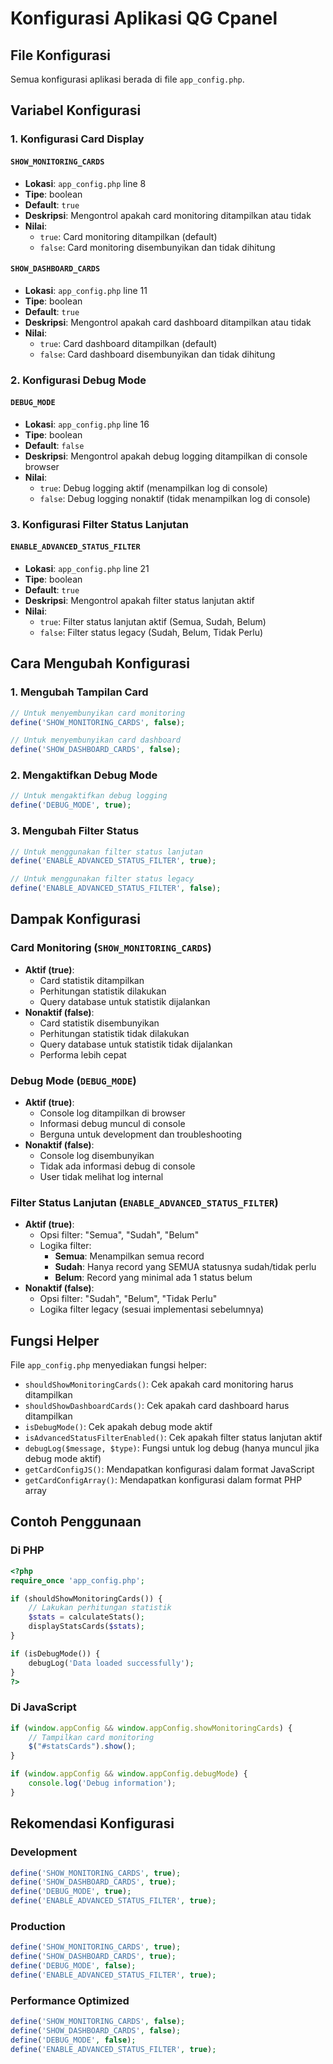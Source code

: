 # Konfigurasi Aplikasi QG Cpanel

## File Konfigurasi
Semua konfigurasi aplikasi berada di file `app_config.php`.

## Variabel Konfigurasi

### 1. Konfigurasi Card Display

#### `SHOW_MONITORING_CARDS`
- **Lokasi**: `app_config.php` line 8
- **Tipe**: boolean
- **Default**: `true`
- **Deskripsi**: Mengontrol apakah card monitoring ditampilkan atau tidak
- **Nilai**:
  - `true`: Card monitoring ditampilkan (default)
  - `false`: Card monitoring disembunyikan dan tidak dihitung

#### `SHOW_DASHBOARD_CARDS`
- **Lokasi**: `app_config.php` line 11
- **Tipe**: boolean
- **Default**: `true`
- **Deskripsi**: Mengontrol apakah card dashboard ditampilkan atau tidak
- **Nilai**:
  - `true`: Card dashboard ditampilkan (default)
  - `false`: Card dashboard disembunyikan dan tidak dihitung

### 2. Konfigurasi Debug Mode

#### `DEBUG_MODE`
- **Lokasi**: `app_config.php` line 16
- **Tipe**: boolean
- **Default**: `false`
- **Deskripsi**: Mengontrol apakah debug logging ditampilkan di console browser
- **Nilai**:
  - `true`: Debug logging aktif (menampilkan log di console)
  - `false`: Debug logging nonaktif (tidak menampilkan log di console)

### 3. Konfigurasi Filter Status Lanjutan

#### `ENABLE_ADVANCED_STATUS_FILTER`
- **Lokasi**: `app_config.php` line 21
- **Tipe**: boolean
- **Default**: `true`
- **Deskripsi**: Mengontrol apakah filter status lanjutan aktif
- **Nilai**:
  - `true`: Filter status lanjutan aktif (Semua, Sudah, Belum)
  - `false`: Filter status legacy (Sudah, Belum, Tidak Perlu)

## Cara Mengubah Konfigurasi

### 1. Mengubah Tampilan Card
```php
// Untuk menyembunyikan card monitoring
define('SHOW_MONITORING_CARDS', false);

// Untuk menyembunyikan card dashboard
define('SHOW_DASHBOARD_CARDS', false);
```

### 2. Mengaktifkan Debug Mode
```php
// Untuk mengaktifkan debug logging
define('DEBUG_MODE', true);
```

### 3. Mengubah Filter Status
```php
// Untuk menggunakan filter status lanjutan
define('ENABLE_ADVANCED_STATUS_FILTER', true);

// Untuk menggunakan filter status legacy
define('ENABLE_ADVANCED_STATUS_FILTER', false);
```

## Dampak Konfigurasi

### Card Monitoring (`SHOW_MONITORING_CARDS`)
- **Aktif (true)**: 
  - Card statistik ditampilkan
  - Perhitungan statistik dilakukan
  - Query database untuk statistik dijalankan
- **Nonaktif (false)**:
  - Card statistik disembunyikan
  - Perhitungan statistik tidak dilakukan
  - Query database untuk statistik tidak dijalankan
  - Performa lebih cepat

### Debug Mode (`DEBUG_MODE`)
- **Aktif (true)**:
  - Console log ditampilkan di browser
  - Informasi debug muncul di console
  - Berguna untuk development dan troubleshooting
- **Nonaktif (false)**:
  - Console log disembunyikan
  - Tidak ada informasi debug di console
  - User tidak melihat log internal

### Filter Status Lanjutan (`ENABLE_ADVANCED_STATUS_FILTER`)
- **Aktif (true)**:
  - Opsi filter: "Semua", "Sudah", "Belum"
  - Logika filter:
    - **Semua**: Menampilkan semua record
    - **Sudah**: Hanya record yang SEMUA statusnya sudah/tidak perlu
    - **Belum**: Record yang minimal ada 1 status belum
- **Nonaktif (false)**:
  - Opsi filter: "Sudah", "Belum", "Tidak Perlu"
  - Logika filter legacy (sesuai implementasi sebelumnya)

## Fungsi Helper

File `app_config.php` menyediakan fungsi helper:

- `shouldShowMonitoringCards()`: Cek apakah card monitoring harus ditampilkan
- `shouldShowDashboardCards()`: Cek apakah card dashboard harus ditampilkan
- `isDebugMode()`: Cek apakah debug mode aktif
- `isAdvancedStatusFilterEnabled()`: Cek apakah filter status lanjutan aktif
- `debugLog($message, $type)`: Fungsi untuk log debug (hanya muncul jika debug mode aktif)
- `getCardConfigJS()`: Mendapatkan konfigurasi dalam format JavaScript
- `getCardConfigArray()`: Mendapatkan konfigurasi dalam format PHP array

## Contoh Penggunaan

### Di PHP
```php
<?php
require_once 'app_config.php';

if (shouldShowMonitoringCards()) {
    // Lakukan perhitungan statistik
    $stats = calculateStats();
    displayStatsCards($stats);
}

if (isDebugMode()) {
    debugLog('Data loaded successfully');
}
?>
```

### Di JavaScript
```javascript
if (window.appConfig && window.appConfig.showMonitoringCards) {
    // Tampilkan card monitoring
    $("#statsCards").show();
}

if (window.appConfig && window.appConfig.debugMode) {
    console.log('Debug information');
}
```

## Rekomendasi Konfigurasi

### Development
```php
define('SHOW_MONITORING_CARDS', true);
define('SHOW_DASHBOARD_CARDS', true);
define('DEBUG_MODE', true);
define('ENABLE_ADVANCED_STATUS_FILTER', true);
```

### Production
```php
define('SHOW_MONITORING_CARDS', true);
define('SHOW_DASHBOARD_CARDS', true);
define('DEBUG_MODE', false);
define('ENABLE_ADVANCED_STATUS_FILTER', true);
```

### Performance Optimized
```php
define('SHOW_MONITORING_CARDS', false);
define('SHOW_DASHBOARD_CARDS', false);
define('DEBUG_MODE', false);
define('ENABLE_ADVANCED_STATUS_FILTER', true);
```
